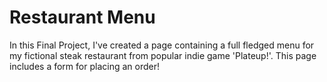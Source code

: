 # Restaurant Menu
In this Final Project, I've created a page containing a full fledged menu for my fictional steak restaurant from popular indie game 'Plateup!'. This page includes a form for placing an order!